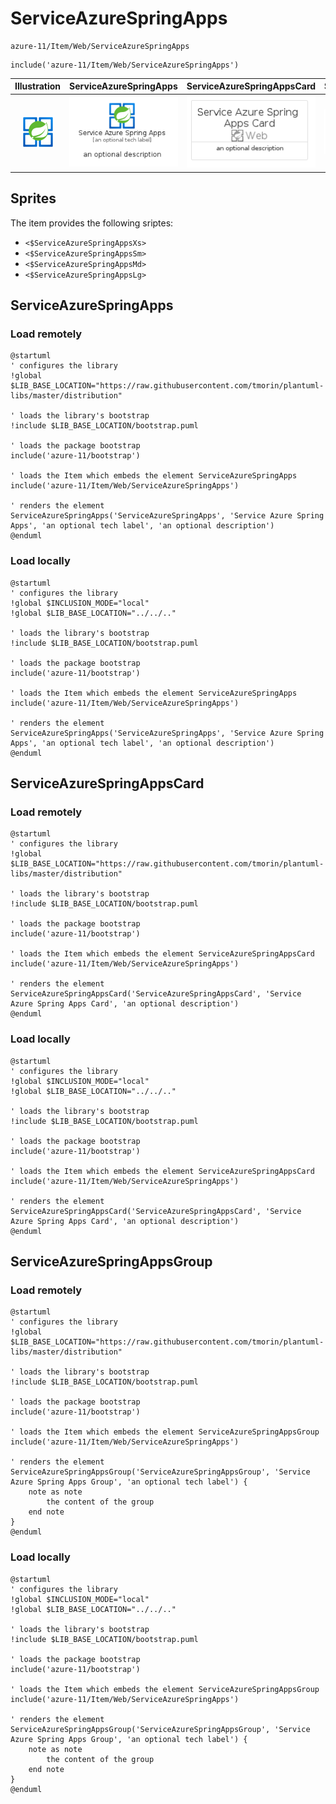 # ServiceAzureSpringApps


```text
azure-11/Item/Web/ServiceAzureSpringApps
```

```text
include('azure-11/Item/Web/ServiceAzureSpringApps')
```



| Illustration | ServiceAzureSpringApps | ServiceAzureSpringAppsCard | ServiceAzureSpringAppsGroup |
| :---: | :---: | :---: | :---: |
| ![illustration for Illustration](../../../azure-11/Item/Web/ServiceAzureSpringApps.png) | ![illustration for ServiceAzureSpringApps](../../../azure-11/Item/Web/ServiceAzureSpringApps.Local.png) | ![illustration for ServiceAzureSpringAppsCard](../../../azure-11/Item/Web/ServiceAzureSpringAppsCard.Local.png) | ![illustration for ServiceAzureSpringAppsGroup](../../../azure-11/Item/Web/ServiceAzureSpringAppsGroup.Local.png) |



## Sprites
The item provides the following sriptes:

- `<$ServiceAzureSpringAppsXs>`
- `<$ServiceAzureSpringAppsSm>`
- `<$ServiceAzureSpringAppsMd>`
- `<$ServiceAzureSpringAppsLg>`





## ServiceAzureSpringApps

### Load remotely
```plantuml
@startuml
' configures the library
!global $LIB_BASE_LOCATION="https://raw.githubusercontent.com/tmorin/plantuml-libs/master/distribution"

' loads the library's bootstrap
!include $LIB_BASE_LOCATION/bootstrap.puml

' loads the package bootstrap
include('azure-11/bootstrap')

' loads the Item which embeds the element ServiceAzureSpringApps
include('azure-11/Item/Web/ServiceAzureSpringApps')

' renders the element
ServiceAzureSpringApps('ServiceAzureSpringApps', 'Service Azure Spring Apps', 'an optional tech label', 'an optional description')
@enduml
```

### Load locally
```plantuml
@startuml
' configures the library
!global $INCLUSION_MODE="local"
!global $LIB_BASE_LOCATION="../../.."

' loads the library's bootstrap
!include $LIB_BASE_LOCATION/bootstrap.puml

' loads the package bootstrap
include('azure-11/bootstrap')

' loads the Item which embeds the element ServiceAzureSpringApps
include('azure-11/Item/Web/ServiceAzureSpringApps')

' renders the element
ServiceAzureSpringApps('ServiceAzureSpringApps', 'Service Azure Spring Apps', 'an optional tech label', 'an optional description')
@enduml
```

## ServiceAzureSpringAppsCard

### Load remotely
```plantuml
@startuml
' configures the library
!global $LIB_BASE_LOCATION="https://raw.githubusercontent.com/tmorin/plantuml-libs/master/distribution"

' loads the library's bootstrap
!include $LIB_BASE_LOCATION/bootstrap.puml

' loads the package bootstrap
include('azure-11/bootstrap')

' loads the Item which embeds the element ServiceAzureSpringAppsCard
include('azure-11/Item/Web/ServiceAzureSpringApps')

' renders the element
ServiceAzureSpringAppsCard('ServiceAzureSpringAppsCard', 'Service Azure Spring Apps Card', 'an optional description')
@enduml
```

### Load locally
```plantuml
@startuml
' configures the library
!global $INCLUSION_MODE="local"
!global $LIB_BASE_LOCATION="../../.."

' loads the library's bootstrap
!include $LIB_BASE_LOCATION/bootstrap.puml

' loads the package bootstrap
include('azure-11/bootstrap')

' loads the Item which embeds the element ServiceAzureSpringAppsCard
include('azure-11/Item/Web/ServiceAzureSpringApps')

' renders the element
ServiceAzureSpringAppsCard('ServiceAzureSpringAppsCard', 'Service Azure Spring Apps Card', 'an optional description')
@enduml
```

## ServiceAzureSpringAppsGroup

### Load remotely
```plantuml
@startuml
' configures the library
!global $LIB_BASE_LOCATION="https://raw.githubusercontent.com/tmorin/plantuml-libs/master/distribution"

' loads the library's bootstrap
!include $LIB_BASE_LOCATION/bootstrap.puml

' loads the package bootstrap
include('azure-11/bootstrap')

' loads the Item which embeds the element ServiceAzureSpringAppsGroup
include('azure-11/Item/Web/ServiceAzureSpringApps')

' renders the element
ServiceAzureSpringAppsGroup('ServiceAzureSpringAppsGroup', 'Service Azure Spring Apps Group', 'an optional tech label') {
    note as note
        the content of the group
    end note
}
@enduml
```

### Load locally
```plantuml
@startuml
' configures the library
!global $INCLUSION_MODE="local"
!global $LIB_BASE_LOCATION="../../.."

' loads the library's bootstrap
!include $LIB_BASE_LOCATION/bootstrap.puml

' loads the package bootstrap
include('azure-11/bootstrap')

' loads the Item which embeds the element ServiceAzureSpringAppsGroup
include('azure-11/Item/Web/ServiceAzureSpringApps')

' renders the element
ServiceAzureSpringAppsGroup('ServiceAzureSpringAppsGroup', 'Service Azure Spring Apps Group', 'an optional tech label') {
    note as note
        the content of the group
    end note
}
@enduml
```

